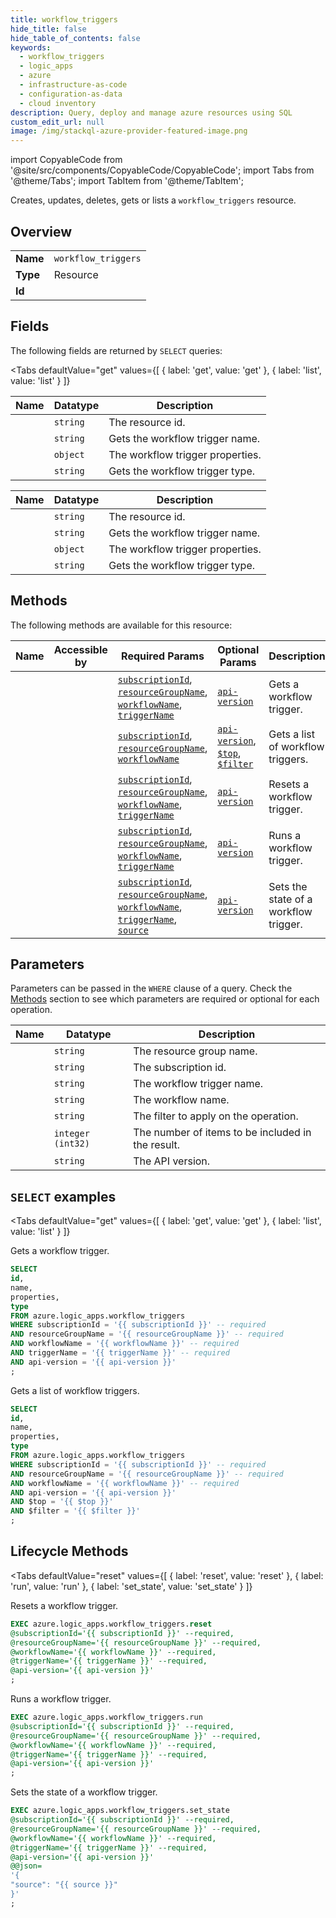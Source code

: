```yaml
--- 
title: workflow_triggers
hide_title: false
hide_table_of_contents: false
keywords:
  - workflow_triggers
  - logic_apps
  - azure
  - infrastructure-as-code
  - configuration-as-data
  - cloud inventory
description: Query, deploy and manage azure resources using SQL
custom_edit_url: null
image: /img/stackql-azure-provider-featured-image.png
---
```


import CopyableCode from '@site/src/components/CopyableCode/CopyableCode';
import Tabs from '@theme/Tabs';
import TabItem from '@theme/TabItem';

Creates, updates, deletes, gets or lists a <code>workflow_triggers</code> resource.

## Overview
<table><tbody>
<tr><td><b>Name</b></td><td><code>workflow_triggers</code></td></tr>
<tr><td><b>Type</b></td><td>Resource</td></tr>
<tr><td><b>Id</b></td><td><CopyableCode code="azure.logic_apps.workflow_triggers" /></td></tr>
</tbody></table>

## Fields

The following fields are returned by `SELECT` queries:

<Tabs
    defaultValue="get"
    values={[
        { label: 'get', value: 'get' },
        { label: 'list', value: 'list' }
    ]}
>
<TabItem value="get">

<table>
<thead>
    <tr>
    <th>Name</th>
    <th>Datatype</th>
    <th>Description</th>
    </tr>
</thead>
<tbody>
<tr>
    <td><CopyableCode code="id" /></td>
    <td><code>string</code></td>
    <td>The resource id.</td>
</tr>
<tr>
    <td><CopyableCode code="name" /></td>
    <td><code>string</code></td>
    <td>Gets the workflow trigger name.</td>
</tr>
<tr>
    <td><CopyableCode code="properties" /></td>
    <td><code>object</code></td>
    <td>The workflow trigger properties.</td>
</tr>
<tr>
    <td><CopyableCode code="type" /></td>
    <td><code>string</code></td>
    <td>Gets the workflow trigger type.</td>
</tr>
</tbody>
</table>
</TabItem>
<TabItem value="list">

<table>
<thead>
    <tr>
    <th>Name</th>
    <th>Datatype</th>
    <th>Description</th>
    </tr>
</thead>
<tbody>
<tr>
    <td><CopyableCode code="id" /></td>
    <td><code>string</code></td>
    <td>The resource id.</td>
</tr>
<tr>
    <td><CopyableCode code="name" /></td>
    <td><code>string</code></td>
    <td>Gets the workflow trigger name.</td>
</tr>
<tr>
    <td><CopyableCode code="properties" /></td>
    <td><code>object</code></td>
    <td>The workflow trigger properties.</td>
</tr>
<tr>
    <td><CopyableCode code="type" /></td>
    <td><code>string</code></td>
    <td>Gets the workflow trigger type.</td>
</tr>
</tbody>
</table>
</TabItem>
</Tabs>

## Methods

The following methods are available for this resource:

<table>
<thead>
    <tr>
    <th>Name</th>
    <th>Accessible by</th>
    <th>Required Params</th>
    <th>Optional Params</th>
    <th>Description</th>
    </tr>
</thead>
<tbody>
<tr>
    <td><a href="#get"><CopyableCode code="get" /></a></td>
    <td><CopyableCode code="select" /></td>
    <td><a href="#parameter-subscriptionId"><code>subscriptionId</code></a>, <a href="#parameter-resourceGroupName"><code>resourceGroupName</code></a>, <a href="#parameter-workflowName"><code>workflowName</code></a>, <a href="#parameter-triggerName"><code>triggerName</code></a></td>
    <td><a href="#parameter-api-version"><code>api-version</code></a></td>
    <td>Gets a workflow trigger.</td>
</tr>
<tr>
    <td><a href="#list"><CopyableCode code="list" /></a></td>
    <td><CopyableCode code="select" /></td>
    <td><a href="#parameter-subscriptionId"><code>subscriptionId</code></a>, <a href="#parameter-resourceGroupName"><code>resourceGroupName</code></a>, <a href="#parameter-workflowName"><code>workflowName</code></a></td>
    <td><a href="#parameter-api-version"><code>api-version</code></a>, <a href="#parameter-$top"><code>$top</code></a>, <a href="#parameter-$filter"><code>$filter</code></a></td>
    <td>Gets a list of workflow triggers.</td>
</tr>
<tr>
    <td><a href="#reset"><CopyableCode code="reset" /></a></td>
    <td><CopyableCode code="exec" /></td>
    <td><a href="#parameter-subscriptionId"><code>subscriptionId</code></a>, <a href="#parameter-resourceGroupName"><code>resourceGroupName</code></a>, <a href="#parameter-workflowName"><code>workflowName</code></a>, <a href="#parameter-triggerName"><code>triggerName</code></a></td>
    <td><a href="#parameter-api-version"><code>api-version</code></a></td>
    <td>Resets a workflow trigger.</td>
</tr>
<tr>
    <td><a href="#run"><CopyableCode code="run" /></a></td>
    <td><CopyableCode code="exec" /></td>
    <td><a href="#parameter-subscriptionId"><code>subscriptionId</code></a>, <a href="#parameter-resourceGroupName"><code>resourceGroupName</code></a>, <a href="#parameter-workflowName"><code>workflowName</code></a>, <a href="#parameter-triggerName"><code>triggerName</code></a></td>
    <td><a href="#parameter-api-version"><code>api-version</code></a></td>
    <td>Runs a workflow trigger.</td>
</tr>
<tr>
    <td><a href="#set_state"><CopyableCode code="set_state" /></a></td>
    <td><CopyableCode code="exec" /></td>
    <td><a href="#parameter-subscriptionId"><code>subscriptionId</code></a>, <a href="#parameter-resourceGroupName"><code>resourceGroupName</code></a>, <a href="#parameter-workflowName"><code>workflowName</code></a>, <a href="#parameter-triggerName"><code>triggerName</code></a>, <a href="#parameter-source"><code>source</code></a></td>
    <td><a href="#parameter-api-version"><code>api-version</code></a></td>
    <td>Sets the state of a workflow trigger.</td>
</tr>
</tbody>
</table>

## Parameters

Parameters can be passed in the `WHERE` clause of a query. Check the [Methods](#methods) section to see which parameters are required or optional for each operation.

<table>
<thead>
    <tr>
    <th>Name</th>
    <th>Datatype</th>
    <th>Description</th>
    </tr>
</thead>
<tbody>
<tr id="parameter-resourceGroupName">
    <td><CopyableCode code="resourceGroupName" /></td>
    <td><code>string</code></td>
    <td>The resource group name.</td>
</tr>
<tr id="parameter-subscriptionId">
    <td><CopyableCode code="subscriptionId" /></td>
    <td><code>string</code></td>
    <td>The subscription id.</td>
</tr>
<tr id="parameter-triggerName">
    <td><CopyableCode code="triggerName" /></td>
    <td><code>string</code></td>
    <td>The workflow trigger name.</td>
</tr>
<tr id="parameter-workflowName">
    <td><CopyableCode code="workflowName" /></td>
    <td><code>string</code></td>
    <td>The workflow name.</td>
</tr>
<tr id="parameter-$filter">
    <td><CopyableCode code="$filter" /></td>
    <td><code>string</code></td>
    <td>The filter to apply on the operation.</td>
</tr>
<tr id="parameter-$top">
    <td><CopyableCode code="$top" /></td>
    <td><code>integer (int32)</code></td>
    <td>The number of items to be included in the result.</td>
</tr>
<tr id="parameter-api-version">
    <td><CopyableCode code="api-version" /></td>
    <td><code>string</code></td>
    <td>The API version.</td>
</tr>
</tbody>
</table>

## `SELECT` examples

<Tabs
    defaultValue="get"
    values={[
        { label: 'get', value: 'get' },
        { label: 'list', value: 'list' }
    ]}
>
<TabItem value="get">

Gets a workflow trigger.

```sql
SELECT
id,
name,
properties,
type
FROM azure.logic_apps.workflow_triggers
WHERE subscriptionId = '{{ subscriptionId }}' -- required
AND resourceGroupName = '{{ resourceGroupName }}' -- required
AND workflowName = '{{ workflowName }}' -- required
AND triggerName = '{{ triggerName }}' -- required
AND api-version = '{{ api-version }}'
;
```
</TabItem>
<TabItem value="list">

Gets a list of workflow triggers.

```sql
SELECT
id,
name,
properties,
type
FROM azure.logic_apps.workflow_triggers
WHERE subscriptionId = '{{ subscriptionId }}' -- required
AND resourceGroupName = '{{ resourceGroupName }}' -- required
AND workflowName = '{{ workflowName }}' -- required
AND api-version = '{{ api-version }}'
AND $top = '{{ $top }}'
AND $filter = '{{ $filter }}'
;
```
</TabItem>
</Tabs>


## Lifecycle Methods

<Tabs
    defaultValue="reset"
    values={[
        { label: 'reset', value: 'reset' },
        { label: 'run', value: 'run' },
        { label: 'set_state', value: 'set_state' }
    ]}
>
<TabItem value="reset">

Resets a workflow trigger.

```sql
EXEC azure.logic_apps.workflow_triggers.reset 
@subscriptionId='{{ subscriptionId }}' --required, 
@resourceGroupName='{{ resourceGroupName }}' --required, 
@workflowName='{{ workflowName }}' --required, 
@triggerName='{{ triggerName }}' --required, 
@api-version='{{ api-version }}'
;
```
</TabItem>
<TabItem value="run">

Runs a workflow trigger.

```sql
EXEC azure.logic_apps.workflow_triggers.run 
@subscriptionId='{{ subscriptionId }}' --required, 
@resourceGroupName='{{ resourceGroupName }}' --required, 
@workflowName='{{ workflowName }}' --required, 
@triggerName='{{ triggerName }}' --required, 
@api-version='{{ api-version }}'
;
```
</TabItem>
<TabItem value="set_state">

Sets the state of a workflow trigger.

```sql
EXEC azure.logic_apps.workflow_triggers.set_state 
@subscriptionId='{{ subscriptionId }}' --required, 
@resourceGroupName='{{ resourceGroupName }}' --required, 
@workflowName='{{ workflowName }}' --required, 
@triggerName='{{ triggerName }}' --required, 
@api-version='{{ api-version }}' 
@@json=
'{
"source": "{{ source }}"
}'
;
```
</TabItem>
</Tabs>
